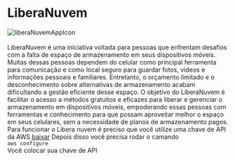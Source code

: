 # LiberaNuvem
![liberaNuvemAppIcon](https://github.com/user-attachments/assets/2959fa66-e725-4c6d-bc6b-bc4279780c73)
<br>
<br>
LiberaNuvem é uma iniciativa voltada para pessoas que enfrentam desafios com a falta de espaço de armazenamento em seus dispositivos móveis. Muitas dessas pessoas dependem do celular como principal ferramenta para comunicação e como local seguro para guardar fotos, vídeos e informações pessoais e familiares. Entretanto, o orçamento limitado e o desconhecimento sobre alternativas de armazenamento acabam dificultando a gestão eficiente desse espaço.
O objetivo do LiberaNuvem é facilitar o acesso a métodos gratuitos e eficazes para liberar e gerenciar o armazenamento em dispositivos móveis, empoderando essas pessoas com ferramentas e conhecimento para que possam aproveitar melhor o espaço em seus celulares, sem a necessidade de planos de armazenamento pagos.
<br>
Para funcionar o Libera nuvem é preciso que você utilize uma chave de API da AWS [baixar](https://docs.aws.amazon.com/cli/latest/userguide/getting-started-install.html)
Depois disso você precisa rodar o camando
<br>
``aws configure``
<br>
Você colocar sua chave de API

